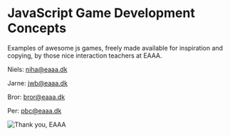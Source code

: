 JavaScript Game Development Concepts
=======

Examples of awesome js games, freely made available for inspiration and copying, by those nice interaction teachers at EAAA.

Niels: [niha@eaaa.dk](mailto:niha@eaaa.dk)

Jarne: [jwb@eaaa.dk](mailto:jwb@eaaa.dk)

Bror: [bror@eaaa.dk](mailto:bror@eaaa.dk)

Per: [pbc@eaaa.dk](mailto:pbc@eaaa.dk)


![Thank you, EAAA](http://cdn.memegenerator.net/instances/200x/31452973.jpg)
